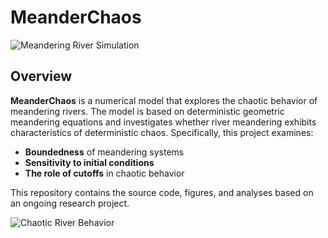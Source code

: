 # MeanderChaos

![Meandering River Simulation](https://github.com/braydennoh/RiverChaos/blob/main/Figures/1.gif)

## Overview

**MeanderChaos** is a numerical model that explores the chaotic behavior of meandering rivers. The model is based on deterministic geometric meandering equations and investigates whether river meandering exhibits characteristics of deterministic chaos. Specifically, this project examines:

- **Boundedness** of meandering systems  
- **Sensitivity to initial conditions**  
- **The role of cutoffs** in chaotic behavior  

This repository contains the source code, figures, and analyses based on an ongoing research project.

![Chaotic River Behavior](https://github.com/braydennoh/RiverChaos/blob/main/Figures/chaos1.png)
